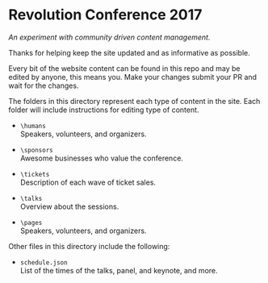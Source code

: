 # Revolution Conference 2017 

*An experiment with community driven content management.*

Thanks for helping keep the site updated and as informative as possible. 

Every bit of the website content can be found in this repo and may be edited by anyone, this means you. Make your changes submit your PR and wait for the changes.

The folders in this directory represent each type of content in the site. Each folder will include instructions for editing type of content.

- `\humans`<br>
Speakers, volunteers, and organizers.

- `\sponsors`<br>
Awesome businesses who value the conference.

- `\tickets`<br>
Description of each wave of ticket sales.

- `\talks`<br>
Overview about the sessions.

- `\pages`<br>
Speakers, volunteers, and organizers.

Other files in this directory include the following:

- `schedule.json` <br>List of the times of the talks, panel, and keynote, and more.


